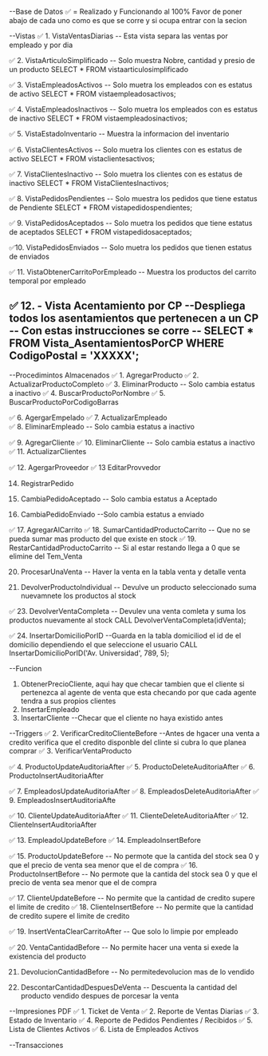 --Base de Datos
 ✅️  = Realizado y Funcionando al 100% 
Favor de poner abajo de cada uno como es que se corre y si ocupa entrar con la secion

--Vistas
✅️ 1. VistaVentasDiarias -- Esta vista separa las ventas por empleado y por dia 

✅️ 2. VistaArticuloSimplificado -- Solo muestra Nobre, cantidad y presio de un producto 
SELECT * FROM vistaarticulosimplificado

✅️ 3. VistaEmpleadosActivos -- Solo muetra los empleados con es estatus de activo 
SELECT * FROM vistaempleadosactivos;

✅️ 4. VistaEmpleadosInactivos -- Solo muetra los empleados con es estatus de inactivo 
SELECT * FROM vistaempleadosinactivos;

✅️ 5. VistaEstadoInventario -- Muestra la informacion del inventario 

✅️ 6. VistaClientesActivos -- Solo muetra los clientes con es estatus de activo 
SELECT * FROM vistaclientesactivos;

✅️ 7. VistaClientesInactivo -- Solo muetra los clientes con es estatus de inactivo 
SELECT * FROM VistaClientesInactivos;



✅️ 8. VistaPedidosPendientes -- Solo muestra los pedidos que tiene estatus de Pendiente 
SELECT * FROM vistapedidospendientes;


✅️ 9. VistaPedidosAceptados -- Solo muetra los pedidos que tiene estatus de aceptados 
SELECT * FROM vistapedidosaceptados;

✅️10. VistaPedidosEnviados -- Solo muetra los pedidos que tienen estatus de enviados 

✅️ 11. VistaObtenerCarritoPorEmpleado -- Muestra los productos del carrito temporal por empleado 

✅️ 12. - Vista Acentamiento por CP --Despliega todos los asentamientos que pertenecen a un CP 
-- Con estas instrucciones se corre --
SELECT * 
FROM Vista_AsentamientosPorCP 
WHERE CodigoPostal = 'XXXXX';
--

--Procedimintos Almacenados
✅️ 1. AgregarProducto
✅️ 2. ActualizarProductoCompleto
✅️ 3. EliminarProducto -- Solo cambia estatus a inactivo
✅️ 4. BuscarProductoPorNombre
✅️ 5. BuscarProductoPorCodigoBarras

✅️ 6. AgergarEmpelado
✅️ 7. ActualizarEmpleado  
✅️ 8. EliminarEmpleado -- Solo cambia estatus a inactivo

✅️ 9. AgregarCliente
✅️ 10. EliminarCliente -- Solo cambia estatus a inactivo
✅️ 11. ActualizarClientes

✅️ 12. AgergarProveedor
✅️ 13 EditarProvvedor

14. RegistrarPedido

15. CambiaPedidoAceptado -- Solo cambia estatus a Aceptado
16. CambiaPedidoEnviado --Solo cambia estatus a enviado

✅️ 17. AgregarAlCarrito
✅️ 18. SumarCantidadProductoCarrito -- Que no se pueda sumar mas producto del que existe en stock
✅️ 19. RestarCantidadProductoCarrito -- Si al estar restando llega a 0 que se elimine del Tem_Venta

20. ProcesarUnaVenta -- Haver la venta en la tabla venta y detalle venta

22. DevolverProductoIndividual -- Devulve un producto seleccionado suma nuevamnete los productos al stock

✅️ 23. DevolverVentaCompleta -- Devulev una venta comleta y suma los productos nuevamente al stock 
CALL DevolverVentaCompleta(idVenta);

✅️ 24.  InsertarDomicilioPorID --Guarda en la tabla domiciliod el id de el domicilio dependiendo el que seleccione el usuario 
CALL InsertarDomicilioPorID('Av. Universidad', 789, 5);


--Funcion 
1. ObtenerPrecioCliente, aqui hay que checar tambien que el cliente si pertenezca al agente de venta que esta checando por que cada agente tendra a sus propios clientes 
2. InsertarEmpleado 
3. InsertarCliente --Checar que el cliente no haya existido antes

--Triggers
✅️ 2. VerificarCreditoClienteBefore --Antes de hgacer una venta a credito verifica que el credito disponble del clinte si cubra lo que planea comprar 
✅️ 3. VerificarVentaProducto

✅️ 4. ProductoUpdateAuditoriaAfter
✅️ 5. ProductoDeleteAuditoriaAfter
✅️ 6. ProductoInsertAuditoriaAfter

✅️ 7. EmpleadosUpdateAuditoriaAfter
✅️ 8. EmpleadosDeleteAuditoriaAfter
✅️ 9. EmpleadosInsertAuditoriaAfte

✅️ 10. ClienteUpdateAuditoriaAfter
✅️ 11. ClienteDeleteAuditoriaAfter
✅️ 12. ClienteInsertAuditoriaAfter

✅️ 13. EmpleadoUpdateBefore
✅️ 14. EmpleadoInsertBefore

✅️ 15. ProductoUpdateBefore -- No permote que la cantida del stock sea 0 y que el precio de venta sea menor que el de compra
✅️ 16. ProductoInsertBefore -- No permote que la cantida del stock sea 0 y que el precio de venta sea menor que el de compra

✅️ 17. ClienteUpdateBefore -- No permite que la cantidad de credito supere el limite de credito 
✅️ 18. ClienteInsertBefore -- No permite que la cantidad de credito supere el limite de credito 

✅️ 19. InsertVentaClearCarritoAfter -- Que solo lo limpie por empleado

✅️ 20. VentaCantidadBefore -- No permite hacer una venta si exede la existencia del producto

21. DevolucionCantidadBefore -- No permitedevolucion mas de lo vendido

22. DescontarCantidadDespuesDeVenta -- Descuenta la cantidad del producto vendido despues de porcesar la venta 

--Impresiones PDF
✅️ 1. Ticket de Venta 
✅️ 2. Reporte de Ventas Diarias
✅️ 3. Estado de Inventario
✅️ 4. Reporte de Pedidos Pendientes / Recibidos
✅️ 5. Lista de Clientes Activos
✅️ 6. Lista de Empleados Activos

--Transacciones

